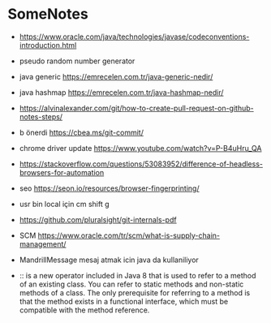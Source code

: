 # SomeNotes


- https://www.oracle.com/java/technologies/javase/codeconventions-introduction.html 

- pseudo random number generator

- java generic https://emrecelen.com.tr/java-generic-nedir/

- java hashmap https://emrecelen.com.tr/java-hashmap-nedir/

- https://alvinalexander.com/git/how-to-create-pull-request-on-github-notes-steps/

-  b önerdi https://cbea.ms/git-commit/

-  chrome driver update https://www.youtube.com/watch?v=P-B4uHru_QA

- https://stackoverflow.com/questions/53083952/difference-of-headless-browsers-for-automation

- seo https://seon.io/resources/browser-fingerprinting/

- usr bin local için cm shift g

- https://github.com/pluralsight/git-internals-pdf

- SCM https://www.oracle.com/tr/scm/what-is-supply-chain-management/

- MandrillMessage mesaj atmak icin java da kullaniliyor

- :: is a new operator included in Java 8 that is used to refer to a method of an existing class. You can refer to static methods and non-static methods of a class. The only prerequisite for referring to a method is that the method exists in a functional interface, which must be compatible with the method reference.
